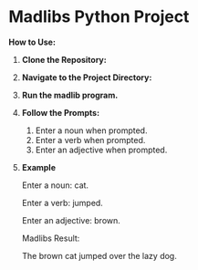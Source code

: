 # Madlibs Python Project

**How to Use:**

1. **Clone the Repository:**

2. **Navigate to the Project Directory:**
3. **Run the madlib program.**
4. **Follow the Prompts:**
   1. Enter a noun when prompted.
   2. Enter a verb when prompted.
   3. Enter an adjective when prompted.
4. **Example**


     Enter a noun: cat.
    
     Enter a verb: jumped.
   
     Enter an adjective: brown.
   
   
     Madlibs Result:
   
     The brown cat jumped over the lazy dog.
